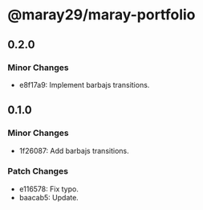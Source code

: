 # @maray29/maray-portfolio

## 0.2.0

### Minor Changes

- e8f17a9: Implement barbajs transitions.

## 0.1.0

### Minor Changes

- 1f26087: Add barbajs transitions.

### Patch Changes

- e116578: Fix typo.
- baacab5: Update.
